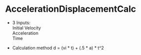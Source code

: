 # AccelerationDisplacementCalc
 - 3 Inputs:  
 Initial Velocity  
 Acceleration  
 Time  
 
 - Calculation method
 d = (vi * t) + (.5 * a) * t^2

